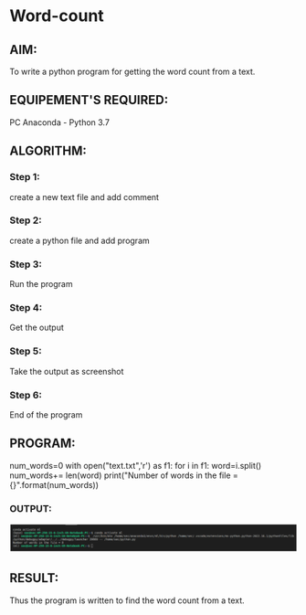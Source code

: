 # Word-count
## AIM:
To write a python program for getting the word count from a text.
## EQUIPEMENT'S REQUIRED: 
PC
Anaconda - Python 3.7
## ALGORITHM: 
### Step 1:
create a new text file and add comment

### Step 2: 
 create a python file and add program

### Step 3: 
Run the program

### Step 4:  
Get the output

### Step 5: 
Take the output as screenshot

### Step 6: 
End of the program

## PROGRAM:
num_words=0
with open("text.txt",'r') as f1:
    for i in f1:
        word=i.split()
        num_words+= len(word)
    print("Number of words in the file = {}".format(num_words)) 

### OUTPUT:
![OUTPUT](./wordcount.png)


## RESULT:
Thus the program is written to find the word count from a text.

